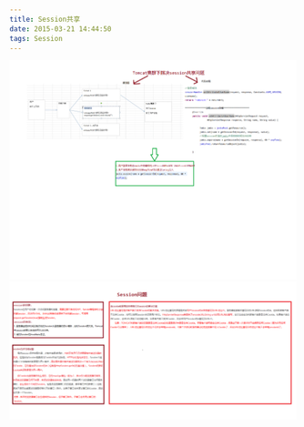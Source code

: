 ```yaml
---
title: Session共享
date: 2015-03-21 14:44:50
tags: Session
---
```

![Session](Session共享/1.png)
![Session](Session共享/2.png)